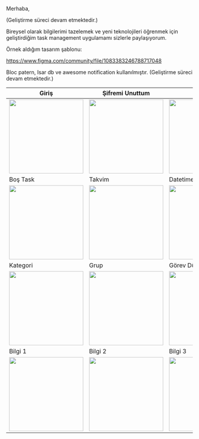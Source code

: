 Merhaba,

(Geliştirme süreci devam etmektedir.)

Bireysel olarak bilgilerimi tazelemek ve yeni teknolojileri öğrenmek için geliştirdiğim task management uygulamamı sizlerle paylaşıyorum. 

Örnek aldığım tasarım şablonu:

https://www.figma.com/community/file/1083383246788717048

Bloc patern, Isar db ve awesome notification kullanılmıştır. 
(Geliştirme süreci devam etmektedir.)

| Giriş  | Şifremi Unuttum | Kayıt | Bireysel Task |
| --- | --- | --- | --- |
| <img src="https://live.staticflickr.com/65535/52696204043_e1bac7d33e_c.jpg" width="200"> |  <img src="https://live.staticflickr.com/65535/52695713796_7b18c92536_c.jpg" width="200">|<img src="https://live.staticflickr.com/65535/52695976649_bff4e0b846_c.jpg" width="200"> |  <img src="https://live.staticflickr.com/65535/52696128485_3f51125133_c.jpg" width="200">|
| Boş Task | Takvim | Datetime Picker | Öncelik |
| <img src="https://live.staticflickr.com/65535/52696128475_84f79493e2_c.jpg" width="200"> |  <img src="https://live.staticflickr.com/65535/52696204018_f75bcfe425_c.jpg" width="200">|<img src="https://live.staticflickr.com/65535/52696128445_2e1d33d97b_c.jpg" width="200"> |  <img src="https://live.staticflickr.com/65535/52695713756_a69ef2d0b1_c.jpg" width="200">|
| Kategori | Grup | Görev Düzenle  | Ayarlar |
| <img src="https://live.staticflickr.com/65535/52695198432_1d8037f58e_h.jpg" width="200"> |  <img src="https://live.staticflickr.com/65535/52696128400_7368471cce_c.jpg" width="200">|<img src="https://live.staticflickr.com/65535/52695713751_7e25b4b678_c.jpg" width="200"> |  <img src="https://live.staticflickr.com/65535/52696203968_cee90b2b21_c.jpg" width="200">|
| Bilgi 1 | Bilgi 2 | Bilgi 3  |  |
| <img src="https://live.staticflickr.com/65535/52695198502_405dc16d26_c.jpg" width="200"> |  <img src="https://live.staticflickr.com/65535/52696128510_f465d4e9b7_c.jpg" width="200">|<img src="https://live.staticflickr.com/65535/52695713801_4896e550fb_c.jpg" width="200"> | 
